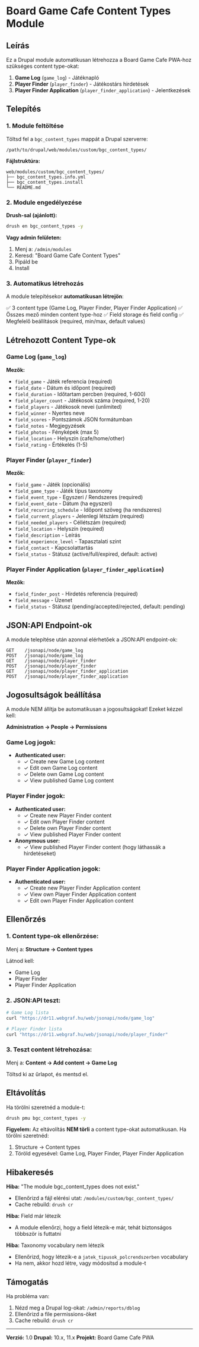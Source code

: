 # Board Game Cafe Content Types Module

## Leírás

Ez a Drupal module automatikusan létrehozza a Board Game Cafe PWA-hoz szükséges content type-okat:

1. **Game Log** (`game_log`) - Játéknapló
2. **Player Finder** (`player_finder`) - Játékostárs hirdetések
3. **Player Finder Application** (`player_finder_application`) - Jelentkezések

## Telepítés

### 1. Module feltöltése

Töltsd fel a `bgc_content_types` mappát a Drupal szerverre:

```
/path/to/drupal/web/modules/custom/bgc_content_types/
```

**Fájlstruktúra:**
```
web/modules/custom/bgc_content_types/
├── bgc_content_types.info.yml
├── bgc_content_types.install
└── README.md
```

### 2. Module engedélyezése

**Drush-sal (ajánlott):**
```bash
drush en bgc_content_types -y
```

**Vagy admin felületen:**
1. Menj a: `/admin/modules`
2. Keresd: "Board Game Cafe Content Types"
3. Pipáld be
4. Install

### 3. Automatikus létrehozás

A module telepítésekor **automatikusan létrejön**:

✅ 3 content type (Game Log, Player Finder, Player Finder Application)
✅ Összes mező minden content type-hoz
✅ Field storage és field config
✅ Megfelelő beállítások (required, min/max, default values)

## Létrehozott Content Type-ok

### Game Log (`game_log`)

**Mezők:**
- `field_game` - Játék referencia (required)
- `field_date` - Dátum és időpont (required)
- `field_duration` - Időtartam percben (required, 1-600)
- `field_player_count` - Játékosok száma (required, 1-20)
- `field_players` - Játékosok nevei (unlimited)
- `field_winner` - Nyertes neve
- `field_scores` - Pontszámok JSON formátumban
- `field_notes` - Megjegyzések
- `field_photos` - Fényképek (max 5)
- `field_location` - Helyszín (cafe/home/other)
- `field_rating` - Értékelés (1-5)

### Player Finder (`player_finder`)

**Mezők:**
- `field_game` - Játék (opcionális)
- `field_game_type` - Játék típus taxonomy
- `field_event_type` - Egyszeri / Rendszeres (required)
- `field_event_date` - Dátum (ha egyszeri)
- `field_recurring_schedule` - Időpont szöveg (ha rendszeres)
- `field_current_players` - Jelenlegi létszám (required)
- `field_needed_players` - Céllétszám (required)
- `field_location` - Helyszín (required)
- `field_description` - Leírás
- `field_experience_level` - Tapasztalati szint
- `field_contact` - Kapcsolattartás
- `field_status` - Státusz (active/full/expired, default: active)

### Player Finder Application (`player_finder_application`)

**Mezők:**
- `field_finder_post` - Hirdetés referencia (required)
- `field_message` - Üzenet
- `field_status` - Státusz (pending/accepted/rejected, default: pending)

## JSON:API Endpoint-ok

A module telepítése után azonnal elérhetőek a JSON:API endpoint-ok:

```
GET    /jsonapi/node/game_log
POST   /jsonapi/node/game_log
GET    /jsonapi/node/player_finder
POST   /jsonapi/node/player_finder
GET    /jsonapi/node/player_finder_application
POST   /jsonapi/node/player_finder_application
```

## Jogosultságok beállítása

A module NEM állítja be automatikusan a jogosultságokat! Ezeket kézzel kell:

**Administration → People → Permissions**

### Game Log jogok:
- **Authenticated user:**
  - ✓ Create new Game Log content
  - ✓ Edit own Game Log content
  - ✓ Delete own Game Log content
  - ✓ View published Game Log content

### Player Finder jogok:
- **Authenticated user:**
  - ✓ Create new Player Finder content
  - ✓ Edit own Player Finder content
  - ✓ Delete own Player Finder content
  - ✓ View published Player Finder content
- **Anonymous user:**
  - ✓ View published Player Finder content (hogy láthassák a hirdetéseket)

### Player Finder Application jogok:
- **Authenticated user:**
  - ✓ Create new Player Finder Application content
  - ✓ View own Player Finder Application content
  - ✓ Edit own Player Finder Application content

## Ellenőrzés

### 1. Content type-ok ellenőrzése:

Menj a: **Structure → Content types**

Látnod kell:
- Game Log
- Player Finder
- Player Finder Application

### 2. JSON:API teszt:

```bash
# Game Log lista
curl "https://dr11.webgraf.hu/web/jsonapi/node/game_log"

# Player Finder lista
curl "https://dr11.webgraf.hu/web/jsonapi/node/player_finder"
```

### 3. Teszt content létrehozása:

Menj a: **Content → Add content → Game Log**

Töltsd ki az űrlapot, és mentsd el.

## Eltávolítás

Ha törölni szeretnéd a module-t:

```bash
drush pmu bgc_content_types -y
```

**Figyelem:** Az eltávolítás **NEM törli** a content type-okat automatikusan. Ha törölni szeretnéd:

1. Structure → Content types
2. Töröld egyesével: Game Log, Player Finder, Player Finder Application

## Hibakeresés

**Hiba:** "The module bgc_content_types does not exist."
- Ellenőrizd a fájl elérési utat: `/modules/custom/bgc_content_types/`
- Cache rebuild: `drush cr`

**Hiba:** Field már létezik
- A module ellenőrzi, hogy a field létezik-e már, tehát biztonságos többször is futtatni

**Hiba:** Taxonomy vocabulary nem létezik
- Ellenőrizd, hogy létezik-e a `jatek_tipusok_polcrendszerben` vocabulary
- Ha nem, akkor hozd létre, vagy módosítsd a module-t

## Támogatás

Ha probléma van:
1. Nézd meg a Drupal log-okat: `/admin/reports/dblog`
2. Ellenőrizd a file permissions-öket
3. Cache rebuild: `drush cr`

---

**Verzió:** 1.0
**Drupal:** 10.x, 11.x
**Projekt:** Board Game Cafe PWA
